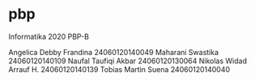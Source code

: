 # pbp

Informatika 2020 
PBP-B

Angelica Debby Frandina	24060120140049
Maharani Swastika	24060120140109
Naufal Taufiqi Akbar	24060120130064
Nikolas Widad Arrauf H.	24060120140139
Tobias Martin Suena	24060120140040
